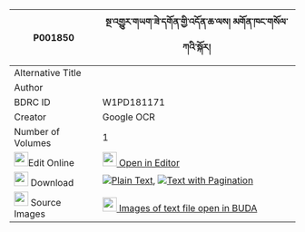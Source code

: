 |P001850|སྔ་འགྱུར་གཡག་ཟེ་དགོན་གྱི་འདོན་ཆ་ལས། མགོན་ཁང་གསོལ་ཀའི་སྐོར། 
| --- | --- 
|Alternative Title |
|Author | 
|BDRC ID | W1PD181171
|Creator | Google OCR
|Number of Volumes| 1
|<img width="25" src="https://img.icons8.com/color/25/000000/edit-property.png">Edit Online| [<img width="25" src="https://avatars.githubusercontent.com/u/45091458?s=200&v=4"> Open in Editor](http://editor.openpecha.org/P001850)
|<img width="25" src="https://img.icons8.com/fluent/48/000000/download-2.png"/>  Download | [![](https://img.icons8.com/color/20/000000/txt.png)Plain Text](https://github.com/Openpecha/P001850/releases/download/v1/nga_gyur_yak_ze_gon_gyi_don_ch_plain_P001850.zip), [![](https://img.icons8.com/color/20/000000/txt.png)Text with Pagination](https://github.com/Openpecha/P001850/releases/download/v1/nga_gyur_yak_ze_gon_gyi_don_ch_pages_P001850.zip)
|<img width="25" src="https://img.icons8.com/plasticine/100/000000/pictures-folder.png"/>  Source Images | [<img width="25" src="https://library.bdrc.io/icons/BUDA-small.svg"> Images of text file open in BUDA](https://library.bdrc.io/show/bdr:W1PD181171)